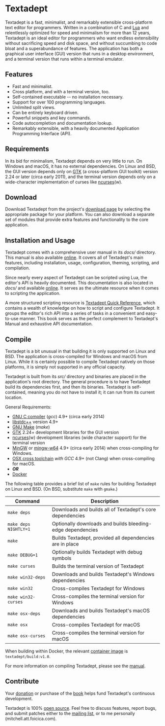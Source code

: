 # Textadept

Textadept is a fast, minimalist, and remarkably extensible cross-platform text
editor for programmers. Written in a combination of C and [Lua][] and
relentlessly optimized for speed and minimalism for more than 12 years,
Textadept is an ideal editor for programmers who want endless extensibility
without sacrificing speed and disk space, and without succumbing to code bloat
and a superabundance of features. The application has both a graphical user
interface (GUI) version that runs in a desktop environment, and a terminal
version that runs within a terminal emulator.

[Lua]: https://lua.org

## Features

* Fast and minimalist.
* Cross platform, and with a terminal version, too.
* Self-contained executable -- no installation necessary.
* Support for over 100 programming languages.
* Unlimited split views.
* Can be entirely keyboard driven.
* Powerful snippets and key commands.
* Code autocompletion and documentation lookup.
* Remarkably extensible, with a heavily documented Application Programming
  Interface (API).

## Requirements

In its bid for minimalism, Textadept depends on very little to run. On Windows
and macOS, it has no external dependencies. On Linux and BSD, the GUI version
depends only on [GTK][] (a cross-platform GUI toolkit) version 2.24 or later
(circa early 2011), and the terminal version depends only on a wide-character
implementation of curses like [ncurses][](w).

[GTK]: https://gtk.org
[ncurses]: https://invisible-island.net/ncurses/ncurses.html

## Download

Download Textadept from the project's [download page][] by selecting the
appropriate package for your platform. You can also download a separate set of
modules that provide extra features and functionality to the core application.

[download page]: https://foicica.com/textadept/download

## Installation and Usage

Textadept comes with a comprehensive user manual in its *docs/* directory. This
manual is also available [online][1]. It covers all of Textadept's main
features, including installation, usage, configuration, theming, scripting, and
compilation.

Since nearly every aspect of Textadept can be scripted using Lua, the editor's
API is heavily documented. This documentation is also located in *docs/* and
available [online][2]. It serves as the ultimate resource when it comes to
scripting the application.

A more structured scripting resource is [Textadept Quick Reference][], which
contains a wealth of knowledge on how to script and configure Textadept. It
groups the editor's rich API into a series of tasks in a convenient and
easy-to-use manner. This book serves as the perfect complement to Textadept's
Manual and exhaustive API documentation.

[1]: https://foicica.com/textadept/manual.html
[2]: https://foicica.com/textadept/api.html
[Textadept Quick Reference]: https://foicica.com/textadept/MEDIA.html#Book

## Compile

Textadept is a bit unusual in that building it is only supported on Linux and
BSD. The application is cross-compiled for Windows and macOS from Linux. While
it is certainly possible to compile Textadept natively on those platforms, it is
simply not supported in any official capacity.

Textadept is built from its *src/* directory and binaries are placed in the
application's root directory. The general procedure is to have Textadept build
its dependencies first, and then its binaries. Textadept is self-contained,
meaning you do not have to install it; it can run from its current location.

General Requirements:

* [GNU C compiler][] (*gcc*) 4.9+ (circa early 2014)
* [libstdc++][] version 4.9+
* [GNU Make][] (*make*)
* [GTK][] 2.24+ development libraries for the GUI version
* [ncurses][](w) development libraries (wide character support) for the terminal
  version
* [MinGW][] or [mingw-w64][] 4.9+ (circa early 2014) when cross-compiling for
  Windows.
* [OSX cross toolchain][] _with GCC_ 4.9+ (not Clang) when cross-compiling for
  macOS.
* _**OR**_
* [Docker][]

The following table provides a brief list of `make` rules for building Textadept
on Linux and BSD. (On BSD, substitute `make` with `gmake`.)

Command              |Description
---------------------|-----------
`make deps`          |Downloads and builds all of Textadept's core dependencies
`make deps NIGHTLY=1`|Optionally downloads and builds bleeding-edge dependencies
`make`               |Builds Textadept, provided all dependencies are in place
`make DEBUG=1`       |Optionally builds Textadept with debug symbols
`make curses`        |Builds the terminal version of Textadept
`make win32-deps`    |Downloads and builds Textadept's Windows dependencies
`make win32`         |Cross-compiles Textadept for Windows
`make win32-curses`  |Cross-compiles the terminal version for Windows
`make osx-deps`      |Downloads and builds Textadept's macOS dependencies
`make osx`           |Cross-compiles Textadept for macOS
`make osx-curses`    |Cross-compiles the terminal version for macOS

When building within Docker, the relevant [container image][] is
`textadept/build:v1.0`.

For more information on compiling Textadept, please see the [manual][].

[GNU C compiler]: https://gcc.gnu.org
[libstdc++]: https://gcc.gnu.org
[GNU Make]: https://www.gnu.org/software/make/
[GTK]: https://www.gtk.org
[ncurses]: https://invisible-island.net/ncurses/ncurses.html
[MinGW]: https://mingw.org
[mingw-w64]: https://mingw-w64.org/
[OSX cross toolchain]: https://github.com/tpoechtrager/osxcross
[Docker]: https://www.docker.com/
[container image]: https://hub.docker.com/repository/docker/textadept/build
[manual]: https://foicica.com/textadept/manual.html#Compiling

## Contribute

Your [donation][] or purchase of the [book][] helps fund Textadept's continuous
development.

Textadept is 100% [open source][]. Feel free to discuss features, report bugs,
and submit patches either to the [mailing list][], or to me personally
(mitchell.att.foicica.com).

[donation]: https://gum.co/textadept
[book]: https://foicica.com/textadept/MEDIA.html#Book
[open source]: https://foicica.com/hg/textadept
[mailing list]: http://foicica.com/lists
